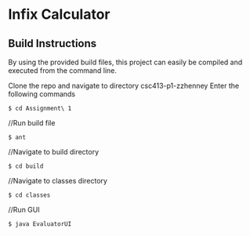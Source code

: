 # Infix Calculator

## Build Instructions

By using the provided build files, this project can easily be compiled and executed from the command line.

Clone the repo and navigate to directory csc413-p1-zzhenney
Enter the following commands

```
$ cd Assignment\ 1
```
//Run build file
```
$ ant
```	
//Navigate to build directory
```
$ cd build
```
//Navigate to classes directory
```
$ cd classes
```
//Run GUI
```
$ java EvaluatorUI
```
